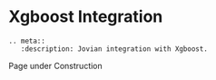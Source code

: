 # Xgboost Integration

```eval_rst
.. meta::
   :description: Jovian integration with Xgboost.
```

Page under Construction
